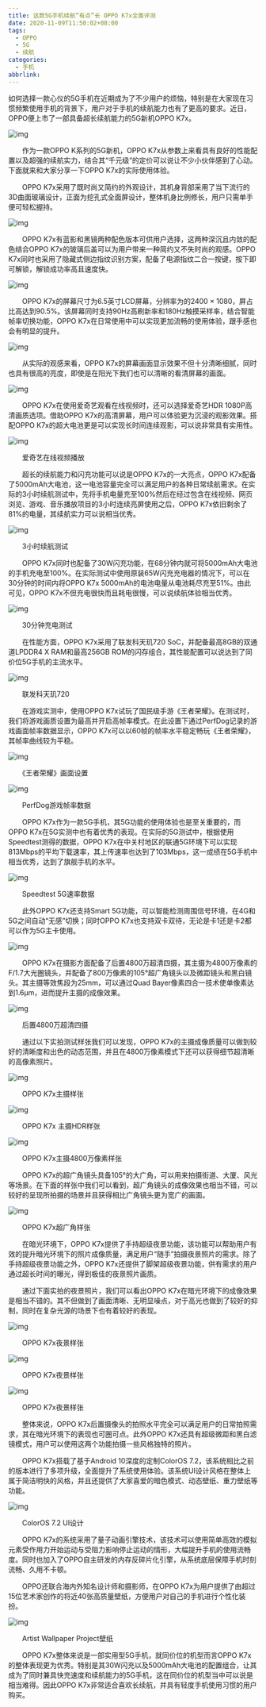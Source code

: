 ```yaml
---
title: 这款5G手机续航“有点”长 OPPO K7x全面评测
date: 2020-11-09T11:50:02+08:00
tags:
  - OPPO
  - 5G
  - 续航
categories:
  - 手机
abbrlink:
---
```


如何选择一款心仪的5G手机在近期成为了不少用户的烦恼，特别是在大家现在习惯频繁使用手机的背景下，用户对于手机的续航能力也有了更高的要求。近日，OPPO便上市了一部具备超长续航能力的5G新机OPPO K7x。

![img](https://cdn.jsdelivr.net/gh/yakeing/Documentation@main/Hexo/images/62ec-kcpxnwv3728869.jpg)

　　作为一款OPPO K系列的5G新机，OPPO K7x从参数上来看具有良好的性能配置以及超强的续航实力，结合其“千元级”的定价可以说让不少小伙伴感到了心动。下面就来和大家分享一下OPPO K7x的实际使用体验。

　　OPPO K7x采用了既时尚又简约的外观设计，其机身背部采用了当下流行的3D曲面玻璃设计，正面为挖孔式全面屏设计，整体机身比例修长，用户只需单手便可轻松握持。

![img](https://cdn.jsdelivr.net/gh/yakeing/Documentation@main/Hexo/images/6105-kcpxnwv3728868.jpg)

　　OPPO K7x有蓝影和黑镜两种配色版本可供用户选择，这两种深沉且内敛的配色结合OPPO K7x的玻璃后盖可以为用户带来一种简约又不失时尚的观感。OPPO K7x同时也采用了隐藏式侧边指纹识别方案，配备了电源指纹二合一按键，按下即可解锁，解锁成功率高且速度快。

![img](https://cdn.jsdelivr.net/gh/yakeing/Documentation@main/Hexo/images/ff21-kcpxnwv3728875.jpg)

　　OPPO K7x的屏幕尺寸为6.5英寸LCD屏幕，分辨率为的2400 × 1080，屏占比高达到90.5%。该屏幕同时支持90Hz高刷新率和180Hz触摸采样率，结合智能帧率切换功能，OPPO K7x在日常使用中可以实现更加流畅的使用体验，跟手感也会有明显的提升。

![img](https://cdn.jsdelivr.net/gh/yakeing/Documentation@main/Hexo/images/d248-kcpxnwv3728874.jpg)

　　从实际的观感来看，OPPO K7x的屏幕画面显示效果不但十分清晰细腻，同时也具有很高的亮度，即使是在阳光下我们也可以清晰的看清屏幕的画面。

![img](https://cdn.jsdelivr.net/gh/yakeing/Documentation@main/Hexo/images/eb21-kcpxnwv3728880.jpg)

　　OPPO K7x在使用爱奇艺观看在线视频时，还可以选择爱奇艺HDR 1080P高清画质选项。借助OPPO K7x的高清屏幕，用户可以体验更为沉浸的观影效果。搭配OPPO K7x的超大电池更是可以实现长时间连续观影，可以说非常具有实用性。

![img](https://cdn.jsdelivr.net/gh/yakeing/Documentation@main/Hexo/images/c07e-kcpxnwv3728879.jpg)

　　爱奇艺在线视频播放

　　超长的续航能力和闪充功能可以说是OPPO K7x的一大亮点，OPPO K7x配备了5000mAh大电池，这一电池容量完全可以满足用户的各种日常续航需求。在实际的3小时续航测试中，先将手机电量充至100%然后在经过包含在线视频、网页浏览、游戏、音乐播放项目的3小时连续亮屏使用之后，OPPO K7x依旧剩余了81%的电量，其续航实力可以说相当优秀。

![img](https://cdn.jsdelivr.net/gh/yakeing/Documentation@main/Hexo/images/c993-kcpxnwv3728893.jpg)

　　3小时续航测试

　　OPPO K7x同时也配备了30W闪充功能，在68分钟内就可将5000mAh大电池的手机充电至100%。在实际测试中使用原装65W闪充充电器的情况下，可以在30分钟的时间内将OPPO K7x 5000mAh的电池电量从电池耗尽充至51%。由此可见，OPPO K7x不但充电很快而且耗电很慢，可以说续航体验相当优秀。

![img](https://cdn.jsdelivr.net/gh/yakeing/Documentation@main/Hexo/images/a5b5-kcpxnwv3728892.jpg)

　　30分钟充电测试

　　在性能方面，OPPO K7x采用了联发科天玑720 SoC，并配备最高8GB的双通道LPDDR4 X RAM和最高256GB ROM的闪存组合，其性能配置可以说达到了同价位5G手机的主流水平。

![img](https://cdn.jsdelivr.net/gh/yakeing/Documentation@main/Hexo/images/aaab-kcpxnwv3728905.jpg)

　　联发科天玑720

　　在游戏实测中，使用OPPO K7x试玩了国民级手游《王者荣耀》。在测试时，我们将游戏画质设置为最高并开启高帧率模式。在此设置下通过PerfDog记录的游戏画面帧率数据显示，OPPO K7x可以以60帧的帧率水平稳定畅玩《王者荣耀》，其帧率曲线较为平稳。

![img](https://cdn.jsdelivr.net/gh/yakeing/Documentation@main/Hexo/images/3ba0-kcpxnwv3728904.jpg)

　　《王者荣耀》画面设置

![img](https://cdn.jsdelivr.net/gh/yakeing/Documentation@main/Hexo/images/cc73-kcpxnwv3728923.jpg)

　　PerfDog游戏帧率数据

　　OPPO K7x作为一款5G手机，其5G功能的使用体验也是至关重要的，而OPPO K7x在5G实测中也有着优秀的表现。在实际的5G测试中，根据使用Speedtest测得的数据，OPPO K7x在中关村地区的联通5G环境下可以实现813Mbps的平均下载速率，其上传速率也达到了103Mbps，这一成绩在5G手机中相当优秀，达到了旗舰手机的水平。

![img](https://cdn.jsdelivr.net/gh/yakeing/Documentation@main/Hexo/images/b527-kcpxnwv3728922.jpg)

　　Speedtest 5G速率数据

　　此外OPPO K7x还支持Smart 5G功能，可以智能检测周围信号环境，在4G和5G之间自动“无感”切换；同时OPPO K7x也支持双卡双待，无论是卡1还是卡2都可以作为5G主卡使用。

![img](https://cdn.jsdelivr.net/gh/yakeing/Documentation@main/Hexo/images/a757-kcpxnwv3728951.jpg)

　　OPPO K7x在摄影方面配备了后置4800万超清四摄，其主摄为4800万像素的F/1.7大光圈镜头，并配备了800万像素的105°超广角镜头以及微距镜头和黑白镜头。其主摄等效焦段为25mm，可以通过Quad Bayer像素四合一技术使单像素达到1.6μm，进而提升主摄的成像效果。

![img](https://cdn.jsdelivr.net/gh/yakeing/Documentation@main/Hexo/images/97e3-kcpxnwv3728949.jpg)

　　后置4800万超清四摄

　　通过以下实拍测试样张我们可以发现，OPPO K7x的主摄成像质量可以做到较好的清晰度和出色的动态范围，并且在4800万像素模式下还可以获得细节超清晰的高像素照片。

![img](https://cdn.jsdelivr.net/gh/yakeing/Documentation@main/Hexo/images/8a62-kcpxnwv3728970.jpg)

　　OPPO K7x主摄样张

![img](https://cdn.jsdelivr.net/gh/yakeing/Documentation@main/Hexo/images/a931-kcpxnwv3728971.jpg)

　　OPPO K7x 主摄HDR样张

![img](https://cdn.jsdelivr.net/gh/yakeing/Documentation@main/Hexo/images/958c-kcpxnwv3728988.jpg)

　　OPPO K7x主摄4800万像素样张

　　OPPO K7x的超广角镜头具备105°的大广角，可以用来拍摄街道、大厦、风光等场景。在下面的样张中我们可以看到，超广角镜头的成像效果也相当不错，可以较好的呈现所拍摄的场景并且获得相比广角镜头更为宽广的画面。

![img](https://cdn.jsdelivr.net/gh/yakeing/Documentation@main/Hexo/images/a66c-kcpxnwv3728987.jpg)

　　OPPO K7x超广角样张

　　在暗光环境下，OPPO K7x提供了手持超级夜景功能，该功能可以帮助用户有效的提升暗光环境下的照片成像质量，满足用户“随手”拍摄夜景照片的需求。除了手持超级夜景功能之外，OPPO K7x还提供了脚架超级夜景功能，供有需求的用户通过超长时间的曝光，得到极佳的夜景照片画质。

　　通过下面实拍的夜景照片，我们可以看出OPPO K7x在暗光环境下的成像效果是相当不错的。其不但做到了画面清晰、无明显噪点，对于高光也做到了较好的抑制，同时在复杂光源的场景下也有着较好的表现。

![img](https://cdn.jsdelivr.net/gh/yakeing/Documentation@main/Hexo/images/f517-kcpxnwv3728999.jpg)

　　OPPO K7x夜景样张

![img](https://cdn.jsdelivr.net/gh/yakeing/Documentation@main/Hexo/images/6514-kcpxnwv3729000.jpg)

　　OPPO K7x夜景样张

![img](https://cdn.jsdelivr.net/gh/yakeing/Documentation@main/Hexo/images/8984-kcpxnwv3729006.jpg)

　　OPPO K7x夜景样张

　　整体来说，OPPO K7x后置摄像头的拍照水平完全可以满足用户的日常拍照需求，其在暗光环境下的表现也可圈可点。此外OPPO K7x还具有超级微距和黑白滤镜模式，用户可以使用这两个功能拍摄一些风格独特的照片。

　　OPPO K7x搭载了基于Android 10深度的定制ColorOS 7.2，该系统相比之前的版本进行了多项升级，全面提升了系统使用体验。该系统UI设计风格在整体上属于简洁明快的风格，并且还提供了大家喜爱的暗色模式、动态壁纸、重力壁纸等功能。

![img](https://cdn.jsdelivr.net/gh/yakeing/Documentation@main/Hexo/images/4a52-kcpxnwv3729005.jpg)

　　ColorOS 7.2 UI设计

　　OPPO K7x的系统采用了量子动画引擎技术，该技术可以使用简单高效的模拟元素受作用力开始运动与受阻力影响停止运动的情形，大幅提升手机的使用流畅度。同时也加入了OPPO自主研发的内存反碎片化引擎，从系统底层保障手机时刻流畅、久用不卡顿。

　　OPPO还联合海内外知名设计师和摄影师，在OPPO K7x为用户提供了由超过15位艺术家创作的将近40张高质量壁纸，方便用户对自己的手机进行个性化装扮。

![img](https://cdn.jsdelivr.net/gh/yakeing/Documentation@main/Hexo/images/330b-kcpxnwv3729016.jpg)

　　Artist Wallpaper Project壁纸

　　OPPO K7x整体来说是一部实用型5G手机，就同价位的机型而言OPPO K7x的整体表现更为优秀。特别是其30W闪充以及5000mAh大电池的配置组合，让其成为了同时兼具快充速度和续航能力的5G手机，这在同价位的机型当中可以说是相当难得。因此OPPO K7x非常适合喜欢长续航，并具有轻度手机使用习惯的用户购买。